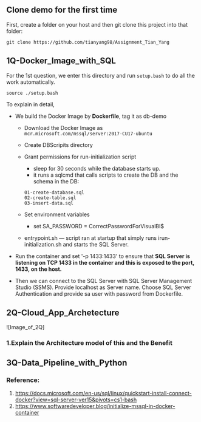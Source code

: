 ## Clone demo for the first time

First, create a folder on your host and then git clone this project into that folder:

```
git clone https://github.com/tianyang98/Assignment_Tian_Yang
```

## 1Q-Docker_Image_with_SQL

For the 1st question, we enter this directory and run `setup.bash` to do all the work automatically.

```
source ./setup.bash
```

To explain in detail, 
* We build the Docker Image by __Dockerfile__, tag it as db-demo
  * Download the Docker Image as `mcr.microsoft.com/mssql/server:2017-CU17-ubuntu`
  * Create DBScripits directory
  * Grant permissions for run-initialization script 
    * sleep for 30 seconds while the database starts up.
    * it runs a sqlcmd that calls scripts to create the DB and the schema in the DB: 
     ```
     01-create-database.sql
     02-create-table.sql
     03-insert-data.sql
     ```
  * Set environment variables
    * set SA_PASSWORD = CorrectPasswordForVisualBI$
    
  * entrypoint.sh — script ran at startup that simply runs irun-initialization.sh and starts the SQL Server.
  
* Run the container and set '-p 1433:1433' to ensure that __SQL Server is listening on TCP 1433 in the container and this is exposed to the port, 1433, on the host.__

* Then we can connect to the SQL Server with SQL Server Management Studio (SSMS). Provide localhost as Server name. Choose SQL Server Authentication and provide sa user with password from Dockerfile.

## 2Q-Cloud_App_Archetecture

![Image_of_2Q]

### 1.Explain the Architecture model of this and the Benefit

## 3Q-Data_Pipeline_with_Python



### Reference: 
 1. https://docs.microsoft.com/en-us/sql/linux/quickstart-install-connect-docker?view=sql-server-ver15&pivots=cs1-bash
 2. https://www.softwaredeveloper.blog/initialize-mssql-in-docker-container

